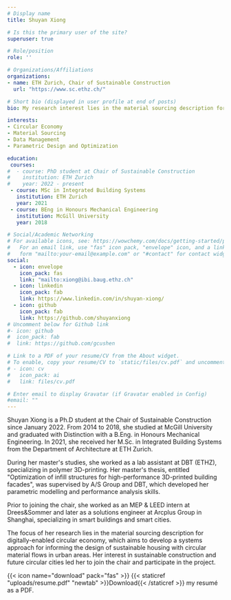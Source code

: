```yaml
---
# Display name
title: Shuyan Xiong

# Is this the primary user of the site?
superuser: true

# Role/position
role: ''

# Organizations/Affiliations
organizations:
- name: ETH Zurich, Chair of Sustainable Construction
  url: "https://www.sc.ethz.ch/"

# Short bio (displayed in user profile at end of posts)
bio: My research interest lies in the material sourcing description for digitally-​enabled circular economy.

interests:
- Circular Economy
- Material Sourcing
- Data Management
- Parametric Design and Optimization

education:
 courses:
#  - course: PhD student at Chair of Sustainable Construction
#    institution: ETH Zurich
#    year: 2022 - present
 - course: MSc in Integrated Building Systems
   institution: ETH Zurich
   year: 2021 
 - course: BEng in Honours Mechanical Engineering
   institution: McGill University
   year: 2018

# Social/Academic Networking
# For available icons, see: https://wowchemy.com/docs/getting-started/page-builder/#icons
#   For an email link, use "fas" icon pack, "envelope" icon, and a link in the
#   form "mailto:your-email@example.com" or "#contact" for contact widget.
social:
  - icon: envelope
    icon_pack: fas
    link: "mailto:xiong@ibi.baug.ethz.ch"
  - icon: linkedin
    icon_pack: fab
    link: https://www.linkedin.com/in/shuyan-xiong/
  - icon: github
    icon_pack: fab
    link: https://github.com/shuyanxiong
# Uncomment below for Github link
#- icon: github
#  icon_pack: fab
#  link: https://github.com/gcushen

# Link to a PDF of your resume/CV from the About widget.
# To enable, copy your resume/CV to `static/files/cv.pdf` and uncomment the lines below.
# - icon: cv
#   icon_pack: ai
#   link: files/cv.pdf

# Enter email to display Gravatar (if Gravatar enabled in Config)
#email: ""
---
```

Shuyan Xiong is a Ph.D student at the Chair of Sustainable Construction since January 2022. From 2014 to 2018, she studied at McGill University and graduated with Distinction with a B.Eng. in Honours Mechanical Engineering. In 2021, she received her M.Sc. in Integrated Building Systems from the Department of Architecture at ETH Zurich.

During her master's studies, she worked as a lab assistant at DBT (ETHZ), specializing in polymer 3D-​printing. Her master's thesis, entitled "Optimization of infill structures for high-​performance 3D-​printed building facades", was supervised by A/S Group and DBT, which developed her parametric modelling and performance analysis skills.

Prior to joining the chair, she worked as an MEP & LEED intern at Drees&Sommer and later as a solutions engineer at Arcplus Group in Shanghai, specializing in smart buildings and smart cities.

The focus of her research lies in the material sourcing description for digitally-​enabled circular economy, which aims to develop a systems approach for informing the design of sustainable housing with circular material flows in urban areas. Her interest in sustainable construction and future circular cities led her to join the chair and participate in the project.

{{< icon name="download" pack="fas" >}} {{< staticref "uploads/resume.pdf" "newtab" >}}Download{{< /staticref >}} my resumé as a PDF.
